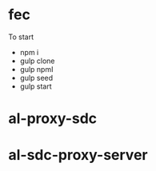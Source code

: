 # fec

To start

- npm i
- gulp clone
- gulp npmI
- gulp seed
- gulp start
# al-proxy-sdc
# al-sdc-proxy-server
